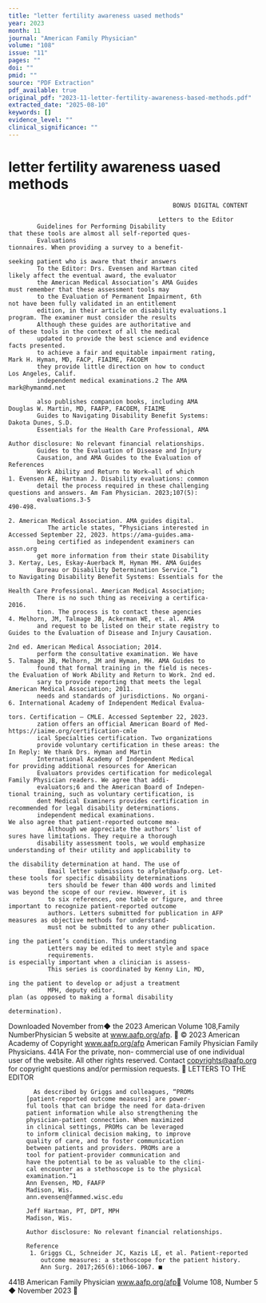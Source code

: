 ```yaml
---
title: "letter fertility awareness uased methods"
year: 2023
month: 11
journal: "American Family Physician"
volume: "108"
issue: "11"
pages: ""
doi: ""
pmid: ""
source: "PDF Extraction"
pdf_available: true
original_pdf: "2023-11-letter-fertility-awareness-based-methods.pdf"
extracted_date: "2025-08-10"
keywords: []
evidence_level: ""
clinical_significance: ""
---
```


# letter fertility awareness uased methods

                                                  BONUS DIGITAL CONTENT

                                              Letters to the Editor
            Guidelines for Performing Disability                                 that these tools are almost all self-reported ques-
            Evaluations                                                          tionnaires. When providing a survey to a benefit-
                                                                                 seeking patient who is aware that their answers
            To the Editor: Drs. Evensen and Hartman cited                        likely affect the eventual award, the evaluator
            the American Medical Association’s AMA Guides                        must remember that these assessment tools may
            to the Evaluation of Permanent Impairment, 6th                       not have been fully validated in an entitlement
            edition, in their article on disability evaluations.1                program. The examiner must consider the results
            Although these guides are authoritative and                          of these tools in the context of all the medical
            updated to provide the best science and evidence                     facts presented.
            to achieve a fair and equitable impairment rating,                   Mark H. Hyman, MD, FACP, FIAIME, FACOEM
            they provide little direction on how to conduct                      Los Angeles, Calif.
            independent medical examinations.2 The AMA                           mark@hymanmd.net

            also publishes companion books, including AMA                        Douglas W. Martin, MD, FAAFP, FACOEM, FIAIME
            Guides to Navigating Disability Benefit Systems:                     Dakota Dunes, S.D.
            Essentials for the Health Care Professional, AMA
                                                                                 Author disclosure: No relevant financial relationships.
            Guides to the Evaluation of Disease and Injury
            Causation, and AMA Guides to the Evaluation of                       References
            Work Ability and Return to Work—all of which                          1. Evensen AE, Hartman J. Disability evaluations: common
            detail the process required in these challenging                         questions and answers. Am Fam Physician. 2023;​107(5):​
            evaluations.3-5                                                          490-498.
                                                                                  2. American Medical Association. AMA guides digital.
               The article states, “Physicians interested in                         Accessed September 22, 2023. https://ama-guides.ama-
            being certified as independent examiners can                             assn.org
            get more information from their state Disability                      3. Kertay, Les, Eskay-Auerback M, Hyman MH. AMA Guides
            Bureau or Disability Determination Service.”1                            to Navigating Disability Benefit Systems: Essentials for the
                                                                                     Health Care Professional. American Medical Association;
            There is no such thing as receiving a certifica-                         2016.
            tion. The process is to contact these agencies                        4. Melhorn, JM, Talmage JB, Ackerman WE, et. al. AMA
            and request to be listed on their state registry to                      Guides to the Evaluation of Disease and Injury Causation.
                                                                                     2nd ed. American Medical Association; 2014.
            perform the consultative examination. We have                         5. Talmage JB, Melhorn, JM and Hyman, MH. AMA Guides to
            found that formal training in the field is neces-                        the Evaluation of Work Ability and Return to Work. 2nd ed.
            sary to provide reporting that meets the legal                           American Medical Association; 2011.
            needs and standards of jurisdictions. No organi-                      6. International Academy of Independent Medical Evalua-
                                                                                     tors. Certification – CMLE. Accessed September 22, 2023.
            zation offers an official American Board of Med-                         https://iaime.org/certification-cmle
            ical Specialties certification. Two organizations
            provide voluntary certification in these areas: the                  In Reply: We thank Drs. Hyman and Martin
            International Academy of Independent Medical                         for providing additional resources for American
            Evaluators provides certification for medicolegal                    Family Physician readers. We agree that addi-
            evaluators;6 and the American Board of Indepen-                      tional training, such as voluntary certification, is
            dent Medical Examiners provides certification in                     recommended for legal disability determinations.
            independent medical examinations.                                    We also agree that patient-reported outcome mea-
               Although we appreciate the authors’ list of                       sures have limitations. They require a thorough
            disability assessment tools, we would emphasize                      understanding of their utility and applicability to
                                                                                 the disability determination at hand. The use of
               Email letter submissions to afplet@aafp.org. Let-                 these tools for specific disability determinations
               ters should be fewer than 400 words and limited                   was beyond the scope of our review. However, it is
               to six references, one table or figure, and three                 important to recognize patient-reported outcome
               authors. Letters submitted for publication in AFP                 measures as objective methods for understand-
               must not be submitted to any other publication.
                                                                                 ing the patient’s condition. This understanding
               Letters may be edited to meet style and space
               requirements.                                                     is especially important when a clinician is assess-
               This series is coordinated by Kenny Lin, MD,
                                                                                 ing the patient to develop or adjust a treatment
               MPH, deputy editor.                                               plan (as opposed to making a formal disability
                                                                                 determination).

Downloaded
November   from◆ the
         2023        American
                  Volume  108,Family
                               NumberPhysician
                                         5 website at www.aafp.org/afp.        © 2023 American Academy of
                                                                        Copyright
                                                         www.aafp.org/afp                               American    Family Physician
                                                                                                           Family Physicians.               441A
                                                                                                                              For the private, non-
commercial use of one individual user of the website. All other rights reserved. Contact copyrights@aafp.org for copyright questions and/or permission requests.
                                                      LETTERS TO THE EDITOR


           As described by Griggs and colleagues, “PROMs
         [patient-reported outcome measures] are power-
         ful tools that can bridge the need for data-driven
         patient information while also strengthening the
         physician-patient connection. When maximized
         in clinical settings, PROMs can be leveraged
         to inform clinical decision making, to improve
         quality of care, and to foster communication
         between patients and providers. PROMs are a
         tool for patient-provider communication and
         have the potential to be as valuable to the clini-
         cal encounter as a stethoscope is to the physical
         examination.”1
         Ann Evensen, MD, FAAFP
         Madison, Wis.
         ann.evensen@fammed.wisc.edu

         Jeff Hartman, PT, DPT, MPH
         Madison, Wis.

         Author disclosure: No relevant financial relationships.

         Reference
          1. Griggs CL, Schneider JC, Kazis LE, et al. Patient-reported
             outcome measures: a stethoscope for the patient history.
             Ann Surg. 2017;265(6):1066-1067. ■




441B American Family Physician                             www.aafp.org/afp   Volume 108, Number 5 ◆ November 2023
